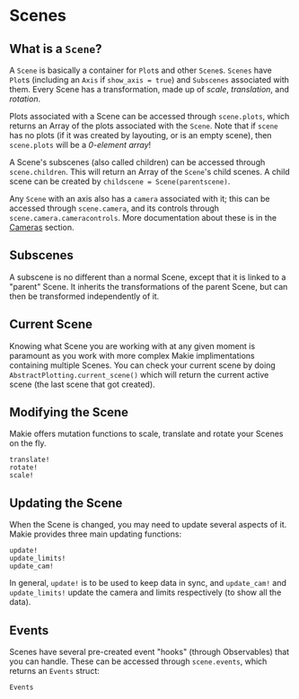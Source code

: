# Scenes

## What is a `Scene`?

A `Scene` is basically a container for `Plot`s and other `Scene`s.  `Scenes` have `Plot`s (including an `Axis` if `show_axis = true`) and `Subscenes` associated with them.  Every Scene has a transformation, made up of _scale_, _translation_, and _rotation_.

Plots associated with a Scene can be accessed through `scene.plots`, which returns an Array of the plots associated with the `Scene`.  Note that if `scene` has no plots (if it was created by layouting, or is an empty scene), then `scene.plots` will be a _0-element array_!

A Scene's subscenes (also called children) can be accessed through `scene.children`.  This will return an Array of the `Scene`'s child scenes.  A child scene can be created by `childscene = Scene(parentscene)`.

Any `Scene` with an axis also has a `camera` associated with it; this can be accessed through `scene.camera`, and its controls through `scene.camera.cameracontrols`.  More documentation about these is in the [Cameras](@ref) section.

## Subscenes

A subscene is no different than a normal Scene, except that it is linked to a "parent" Scene.  It inherits the transformations of the parent Scene, but can then be transformed independently of it.

<!--TODO add universe example here-->

## Current Scene

Knowing what Scene you are working with at any given moment is paramount as you work with more complex Makie implimentations containing multiple Scenes. You can check your current scene by doing `AbstractPlotting.current_scene()` which will return the current active scene (the last scene that got created). 

## Modifying the Scene

Makie offers mutation functions to scale, translate and rotate your Scenes on the fly.

```@docs
translate!
rotate!
scale!
```

## Updating the Scene

When the Scene is changed, you may need to update several aspects of it.  
Makie provides three main updating functions:

```@docs
update!
update_limits!
update_cam!
```

In general, `update!` is to be used to keep data in sync, and `update_cam!` and `update_limits!` update the camera and limits respectively (to show all the data).

## Events

Scenes have several pre-created event "hooks" (through Observables) that you can handle.  These can be accessed through `scene.events`, which returns an `Events` struct:
```@docs
Events
```
